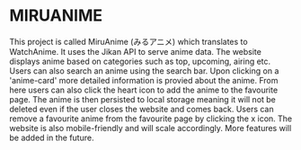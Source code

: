 # MIRUANIME

This project is called MiruAnime (みるアニメ) which translates to WatchAnime. It uses the Jikan API to serve anime data. The website displays anime based on categories such as top, upcoming, airing etc. Users can also search an anime using the search bar. Upon clicking on a 'anime-card' more detailed information is provied about the anime. From here users can also click the heart icon to add the anime to the favourite page. The anime is then persisted to local storage meaning it will not be deleted even if the user closes the website and comes back. Users can remove a favourite anime from the favourite page by clicking the x icon. The website is also mobile-friendly and will scale accordingly. More features will be added in the future. 
